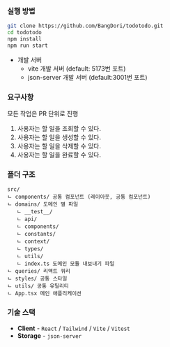 ### 실행 방법

```bash
git clone https://github.com/BangDori/todotodo.git
cd todotodo
npm install
npm run start
```

- 개발 서버
  - vite 개발 서버 (default: 5173번 포트)
  - json-server 개발 서버 (default:3001번 포트)

### 요구사항

모든 작업은 PR 단위로 진행

1. 사용자는 할 일을 조회할 수 있다.
2. 사용자는 할 일을 생성할 수 있다.
3. 사용자는 할 일을 삭제할 수 있다.
4. 사용자는 할 일을 완료할 수 있다.

### 폴더 구조

```
src/
ㄴ components/ 공통 컴포넌트 (레이아웃, 공통 컴포넌트)
ㄴ domains/ 도메인 별 파일
   ㄴ __test__/
   ㄴ api/
   ㄴ components/
   ㄴ constants/
   ㄴ context/
   ㄴ types/
   ㄴ utils/
   ㄴ index.ts 도메인 모듈 내보내기 파일
ㄴ queries/ 리액트 쿼리
ㄴ styles/ 공통 스타일
ㄴ utils/ 공통 유틸리티
ㄴ App.tsx 메인 애플리케이션
```

### 기술 스택

- **Client** - `React` / `Tailwind` / `Vite` / `Vitest`
- **Storage** - `json-server`
